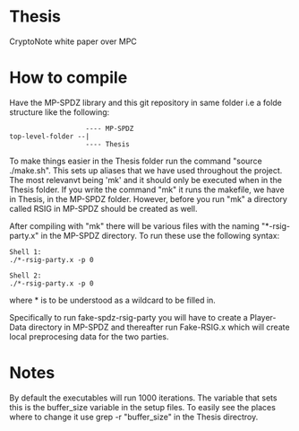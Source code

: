 # Thesis
CryptoNote white paper over MPC

# How to compile
Have the MP-SPDZ library and this git repository in same folder i.e a folde structure like the following:
```
                   ---- MP-SPDZ
top-level-folder --|
                   ---- Thesis
```

To make things easier in the Thesis folder run the command "source ./make.sh".
This sets up aliases that we have used throughout the project. The most relevanvt being 'mk' and it should only be executed when in the Thesis folder.
If you write the command "mk" it runs the makefile, we have in Thesis, in the MP-SPDZ folder.
However, before you run "mk" a directory called RSIG in MP-SPDZ should be created as well.

After compiling with "mk" there will be various files with the naming "*-rsig-party.x" in the MP-SPDZ directory.
To run these use the following syntax:

```
Shell 1:
./*-rsig-party.x -p 0

Shell 2:
./*-rsig-party.x -p 0
```
where * is to be understood as a wildcard to be filled in.

Specifically to run fake-spdz-rsig-party you will have to create a Player-Data directory in MP-SPDZ and thereafter run Fake-RSIG.x which will create local preprocesing data for the two parties.


# Notes
By default the executables will run 1000 iterations. The variable that sets this is the buffer_size variable in the setup files. To easily see the places where to change it use grep -r "buffer_size" in the Thesis directroy.
